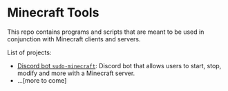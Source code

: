 # Minecraft Tools

This repo contains programs and scripts that are meant to be used in conjunction with Minecraft clients and servers.

List of projects:

 * [Discord bot `sudo-minecraft`](./discord-sudo-minecraft): Discord bot that allows users to start, stop, modify and more with a Minecraft server.
 * ...[more to come]